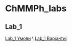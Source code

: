 # ChMMPh_labs

## Lab_1

[Lab_1 Умови](https://docs.google.com/document/d/1ydNwyI6fZTu2F2qOZ5y-Z5Oni4EFt2zlEzAIAdYbVCw/edit) \\
[Lab_1 Варіантиі](https://docs.google.com/spreadsheets/d/1FUQklbv49Qqts4oMoSVKqumBaK9yhDuDAYtOCrqHL5E/edit#gid=886122915)
